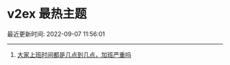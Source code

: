 # v2ex 最热主题

最近更新时间: 2022-09-07 11:56:01

--- 
1. [大家上班时间都是几点到几点，加班严重吗](https://www.v2ex.com/t/878246) 

